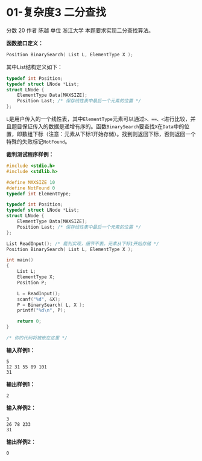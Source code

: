 01-复杂度3 二分查找
==========

分数 20
作者 陈越
单位 浙江大学
本题要求实现二分查找算法。

**函数接口定义：**

````c
Position BinarySearch( List L, ElementType X );
````

其中List结构定义如下：

````c
typedef int Position;
typedef struct LNode *List;
struct LNode {
    ElementType Data[MAXSIZE];
    Position Last; /* 保存线性表中最后一个元素的位置 */
};
````

`L`是用户传入的一个线性表，其中`ElementType`元素可以通过`>、==、<`进行比较，并且题目保证传入的数据是递增有序的。函数`BinarySearch`要查找`X`在`Data`中的位置，即数组下标（注意：元素从下标1开始存储）。找到则返回下标，否则返回一个特殊的失败标记`NotFound`。

**裁判测试程序样例：**

````c
#include <stdio.h>
#include <stdlib.h>

#define MAXSIZE 10
#define NotFound 0
typedef int ElementType;

typedef int Position;
typedef struct LNode *List;
struct LNode {
    ElementType Data[MAXSIZE];
    Position Last; /* 保存线性表中最后一个元素的位置 */
};

List ReadInput(); /* 裁判实现，细节不表。元素从下标1开始存储 */
Position BinarySearch( List L, ElementType X );

int main()
{
    List L;
    ElementType X;
    Position P;

    L = ReadInput();
    scanf("%d", &X);
    P = BinarySearch( L, X );
    printf("%d\n", P);

    return 0;
}

/* 你的代码将被嵌在这里 */
````

**输入样例1：**

````shell
5
12 31 55 89 101
31
````

**输出样例1：**

````shell
2
````

**输入样例2：**

````shell
3
26 78 233
31
````

**输出样例2：**

````shell
0
````

